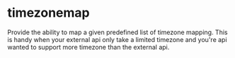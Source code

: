 # timezonemap
Provide the ability to map a given predefined list of timezone mapping. This is handy when your external api only take a limited timezone and you're api wanted to support more timezone than the external api.
